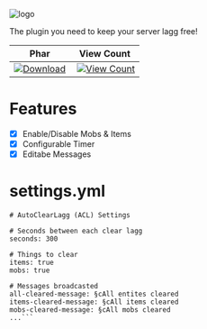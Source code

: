 ![logo](https://github.com/PotatoeTrainYT/AutoClearLagg/blob/master/logo.png)

The plugin you need to keep your server lagg free! 

| Phar | View Count |
| :---: | :---: |
 [![Download](https://img.shields.io/badge/download-latest-blue.svg)](https://poggit.pmmp.io/ci/PotatoeTrainYT/AutoClearLagg/~) | [![View Count](http://hits.dwyl.io/PotatoeTrainYT/AutoClearLagg.svg)](http://hits.dwyl.io/PotatoeTrainYT/AutoClearLagg) |

# Features
- [x] Enable/Disable Mobs & Items
- [x] Configurable Timer
- [x] Editabe Messages

# settings.yml
```---
# AutoClearLagg (ACL) Settings

# Seconds between each clear lagg
seconds: 300

# Things to clear
items: true
mobs: true

# Messages broadcasted
all-cleared-message: §cAll entites cleared
items-cleared-message: §cAll items cleared
mobs-cleared-message: §cAll mobs cleared
...```
